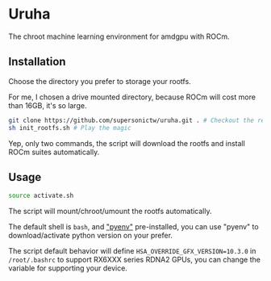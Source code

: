 # Uruha

The chroot machine learning environment for amdgpu with ROCm.

## Installation

Choose the directory you prefer to storage your rootfs.

For me, I chosen a drive mounted directory, because ROCm will cost more than 16GB, it's so large.

```sh
git clone https://github.com/supersonictw/uruha.git . # Checkout the repository
sh init_rootfs.sh # Play the magic
```

Yep, only two commands, the script will download the rootfs and install ROCm suites automatically.

## Usage

```sh
source activate.sh
```

The script will mount/chroot/umount the rootfs automatically.

The default shell is `bash`, and ["pyenv"](https://github.com/pyenv/pyenv) pre-installed, you can use "pyenv" to download/activate python version on your prefer.

The script default behavior will define `HSA_OVERRIDE_GFX_VERSION=10.3.0` in `/root/.bashrc` to support RX6XXX series RDNA2 GPUs, you can change the variable for supporting your device.

